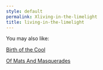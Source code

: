```yaml
---
style: default
permalink: Xliving-in-the-limelight
title: living-in-the-limelight
---
```

You may also like:

[Birth of the Cool](http://scp-wiki.net/birth-of-the-cool)

[Of Mats And Masquerades](http://scp-wiki.net/of-mats-and-masquerades)
